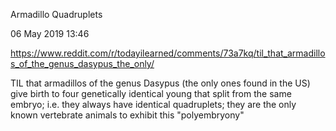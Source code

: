 Armadillo Quadruplets

06 May 2019
13:46

https://www.reddit.com/r/todayilearned/comments/73a7kq/til_that_armadillos_of_the_genus_dasypus_the_only/

TIL that armadillos of the genus Dasypus (the only ones found in the US) give birth to four genetically identical young that split from the same embryo; i.e. they always have identical quadruplets; they are the only known vertebrate animals to exhibit this "polyembryony"


